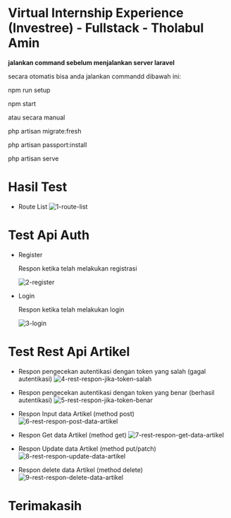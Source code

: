 # Virtual Internship Experience (Investree) - Fullstack - Tholabul Amin

<b>jalankan command sebelum menjalankan server laravel</b>

secara otomatis bisa anda jalankan commandd dibawah ini:

<p>npm run setup</p>
<p>npm start</p>

atau secara manual

<p>php artisan migrate:fresh</p>
<p>php artisan passport:install</p>
<p>php artisan serve</p>

# Hasil Test

-   Route List
    <img src="https://i.ibb.co/brdR2j1/1-route-list.png" alt="1-route-list" border="0">

# Test Api Auth

-   Register
    <p>Respon ketika telah melakukan registrasi</p>
    <img src="https://i.ibb.co/7RZt90P/2-register.png" alt="2-register" border="0">

-   Login
    <p>Respon ketika telah melakukan login</p>
    <img src="https://i.ibb.co/d6kYZPK/3-login.png" alt="3-login" border="0">

# Test Rest Api Artikel

-   Respon pengecekan autentikasi dengan token yang salah (gagal autentikasi)
    <img src="https://i.ibb.co/v1M48yB/4-rest-respon-jika-token-salah.png" alt="4-rest-respon-jika-token-salah" border="0">

-   Respon pengecekan autentikasi dengan token yang benar (berhasil autentikasi)
    <img src="https://i.ibb.co/j3DMQBS/5-rest-respon-jika-token-benar.png" alt="5-rest-respon-jika-token-benar" border="0">

-   Respon Input data Artikel (method post)
    <img src="https://i.ibb.co/gT2Pss4/6-rest-respon-post-data-artikel.png" alt="6-rest-respon-post-data-artikel" border="0">

-   Respon Get data Artikel (method get)
    <img src="https://i.ibb.co/J5X17DK/7-rest-respon-get-data-artikel.png" alt="7-rest-respon-get-data-artikel" border="0">

-   Respon Update data Artikel (method put/patch)
    <img src="https://i.ibb.co/G21VYMc/8-rest-respon-update-data-artikel.png" alt="8-rest-respon-update-data-artikel" border="0">

-   Respon delete data Artikel (method delete)
    <img src="https://i.ibb.co/sH3dy4D/9-rest-respon-delete-data-artikel.png" alt="9-rest-respon-delete-data-artikel" border="0">

# Terimakasih
